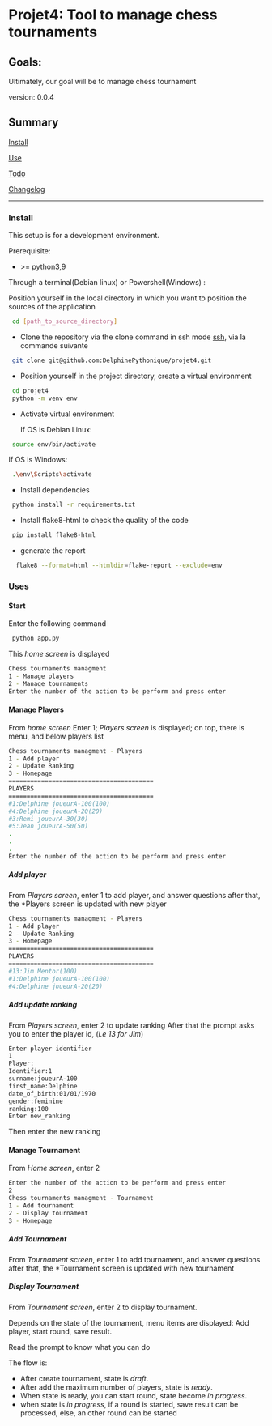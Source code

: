 # Projet4: Tool to manage chess tournaments

## Goals: 
Ultimately, our goal will be to manage chess tournament

version: 0.0.4

## Summary

[Install](#install)

[Use](#use)

[Todo](TODO.md)

[Changelog](CHANGELOG.md)

------------
### <a name="install"></a>Install

This setup is for a development environment.

Prerequisite:

- \>= python3,9

Through a terminal(Debian linux) or Powershell(Windows) : 

Position yourself in the local directory in which you want to position the sources of the application
``` bash
 cd [path_to_source_directory]
```
-  Clone the repository via the clone command in ssh mode
[ssh](https://docs.github.com/en/authentication/connecting-to-github-with-ssh), via la commande suivante

``` bash
 git clone git@github.com:DelphinePythonique/projet4.git
```

- Position yourself in the project directory, create a virtual environment

``` bash
 cd projet4
 python -m venv env
```
- Activate virtual environment

   If OS is Debian Linux: 
``` bash
 source env/bin/activate
```
   If OS is Windows:
``` bash
 .\env\Scripts\activate
```
- Install dependencies
``` bash
 python install -r requirements.txt
```

- Install flake8-html to check the quality of the code
``` bash
 pip install flake8-html
```
- generate the report
``` bash
  flake8 --format=html --htmldir=flake-report --exclude=env
```

### <a name="use"></a>Uses

#### Start  
Enter the following command
``` bash
 python app.py 
```
This *home screen* is displayed
``` bash
Chess tournaments managment
1 - Manage players
2 - Manage tournaments
Enter the number of the action to be perform and press enter
```

#### Manage Players  
From *home screen* Enter 1; *Players screen* is displayed; 
on top, there is menu, and below players list
``` bash
Chess tournaments managment - Players
1 - Add player
2 - Update Ranking
3 - Homepage
========================================
PLAYERS
========================================
#1:Delphine joueurA-100(100)
#4:Delphine joueurA-20(20)
#3:Remi joueurA-30(30)
#5:Jean joueurA-50(50)
.
.
.
Enter the number of the action to be perform and press enter
```

##### Add player
From *Players screen*, enter 1 to add player, and answer questions
after that, the *Players screen is updated with new player
``` bash
Chess tournaments managment - Players
1 - Add player
2 - Update Ranking
3 - Homepage
========================================
PLAYERS
========================================
#13:Jim Mentor(100)
#1:Delphine joueurA-100(100)
#4:Delphine joueurA-20(20)
```
##### Add update ranking
From *Players screen*, enter 2 to update ranking 
After that the prompt asks you to enter the player id, (*i.e 13 for Jim*)
``` bash
Enter player identifier
1
Player:
Identifier:1
surname:joueurA-100
first_name:Delphine
date_of_birth:01/01/1970
gender:feminine
ranking:100
Enter new_ranking
```
Then enter the new ranking

#### Manage Tournament
From *Home screen*, enter 2
``` bash
Enter the number of the action to be perform and press enter
2
Chess tournaments managment - Tournament
1 - Add tournament
2 - Display tournament
3 - Homepage
```
##### Add Tournament
From *Tournament screen*, enter 1 to add tournament, and answer questions
after that, the *Tournament screen is updated with new tournament

##### Display Tournament
From *Tournament screen*, enter 2 to display tournament.

Depends on the state of the tournament, menu items are displayed: 
Add player, start round, save result.

Read the prompt to know what you can do

The flow is: 
- After create tournament, state is *draft*. 
- After add the maximum number of players, state is *ready*.
- When state is ready, you can start round, state become *in progress*.
- when state is *in progress*, if a round is started, save result can be processed, 
else, an other round can be started 

######  
